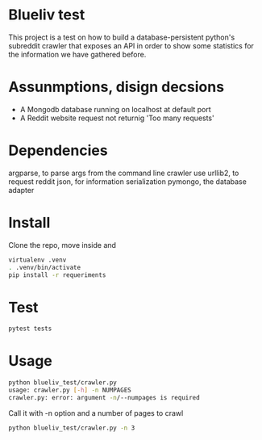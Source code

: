 # Blueliv test 
This project is a test on how to build a database-persistent python's subreddit crawler that exposes an API in order to show some statistics for the information we have gathered before.

# Assunmptions, disign decsions
- A Mongodb database running on localhost at default port
- A Reddit website request not returnig 'Too many requests'

# Dependencies
argparse, to parse args from the command line crawler use 
urllib2, to request reddit 
json, for information serialization
pymongo, the database adapter

# Install
Clone the repo, move inside and
```sh
virtualenv .venv
. .venv/bin/activate
pip install -r requeriments
```

# Test
```sh
pytest tests
```

# Usage
```sh
python blueliv_test/crawler.py 
usage: crawler.py [-h] -n NUMPAGES
crawler.py: error: argument -n/--numpages is required
```
Call it with -n option and a number of pages to crawl
```sh
python blueliv_test/crawler.py -n 3
```
